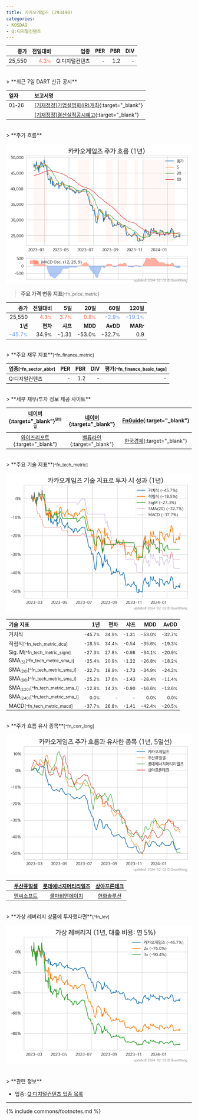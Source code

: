 ```yaml
---
title: 카카오게임즈 (293490)
categories:
- KOSDAQ
- Q:디지털컨텐츠
---
```

| **종가** | **전일대비** | **업종** | **PER** | **PBR** | **DIV** |
| -------: | -----------: | -------: | ------: | ------: | ------: |
| 25,550 | <span style="color: tomato">4.3<small>%</small></span> | Q:디지털컨텐츠 | - | 1.2 | - |

<!-- more -->

<br>
> **최근 7일 DART 신규 공시**<a id="dart"></a>

| **일자** |      | **보고서명** |
| :------- | :--- | :----------- |
| 01&#x2011;26 | | [[기재정정]기업설명회(IR)개최](https://dart.fss.or.kr/dsaf001/main.do?rcpNo=20240126900743){:target="_blank"} |
|  | | [[기재정정]결산실적공시예고](https://dart.fss.or.kr/dsaf001/main.do?rcpNo=20240126900732){:target="_blank"} |

<br>
> **주가 흐름**<a id="price"></a>

![293490](/stock/images/293490.png)

> **주요 가격 변동 지표**<small>[^fn_price_metric]</small>

| **종가** | **전일대비** | **5일** | **20일** | **60일** | **120일** |
| -------: | -----------: | ------: | -------: | -------: | --------: |
| 25,550 | <span style="color: tomato">4.3<small>%</small></span> | <span style="color: tomato">3.7<small>%</small></span> | <span style="color: tomato">0.8<small>%</small></span> | <span style="color: cornflowerblue">-2.9<small>%</small></span> | <span style="color: cornflowerblue">-19.1<small>%</small></span> |
| **1년** | **편차** | **샤프** | **MDD** | **AvDD** | **MARr** |
| <span style="color: cornflowerblue">-45.7<small>%</small></span> | 34.9<small>%</small> | -1.31 | -53.0<small>%</small> | -32.7<small>%</small> | 0.9 |

<br>
> **주요 재무 지표**<small>[^fn_finance_metric]</small>

| **업종**<small>[^fn_sector_abbr]</small> | **PER** | **PBR** | **DIV** | **평가**<small>[^fn_finance_basic_tags]</small> |
| :--------------------------------------- | ------: | ------: | ------: | ----------------------------------------------: |
| Q:디지털컨텐츠 | - | 1.2 | - | - |

<br>
> **세부 재무/투자 정보 제공 사이트**

| [네이버](https://m.stock.naver.com/domestic/stock/293490/finance/summary){:target="_blank"}<sup><small>모바일</small></sup> | [네이버](https://finance.naver.com/item/coinfo.naver?code=293490){:target="_blank"} | [FnGuide](https://comp.fnguide.com/SVO2/ASP/SVD_Invest.asp?gicode=A293490&MenuYn=Y){:target="_blank"} |
| :---: | :---: | :---: |
| [와이즈리포트](https://comp.wisereport.co.kr/company/c1040001.aspx?cmp_cd=293490){:target="_blank"} | [밸류라인](https://www.valueline.co.kr/finance/summary/293490){:target="_blank"} | [한국경제](https://markets.hankyung.com/stock/293490/financial-summary){:target="_blank"} |

<br>
> **주요 기술 지표**<small>[^fn_tech_metric]</small>


![293490](/stock/images/293490_tech.png)

| **기술 지표** | **1년** | **편차** | **샤프** | **MDD** | **AvDD** |
| :------------ | ------: | -----------: | -------: | ------: | -------: |
| 거치식 | <small>-45.7<small>%</small></small> | <small>34.9<small>%</small></small> | <small>-1.31</small> | <small>-53.0<small>%</small></small> | <small>-32.7<small>%</small></small> |
| 적립식<small>[^fn_tech_metric_dca]</small> | <small>-18.5<small>%</small></small> | <small>34.4<small>%</small></small> | <small>-0.54</small> | <small>-35.6<small>%</small></small> | <small>-19.3<small>%</small></small> |
| Sig. M<small>[^fn_tech_metric_sigm]</small> | <small>-27.3<small>%</small></small> | <small>27.8<small>%</small></small> | <small>-0.98</small> | <small>-34.1<small>%</small></small> | <small>-20.9<small>%</small></small> |
| SMA<small><sub>(5)</sub></small><small>[^fn_tech_metric_sma_i]</small> | <small>-25.4<small>%</small></small> | <small>20.9<small>%</small></small> | <small>-1.22</small> | <small>-26.8<small>%</small></small> | <small>-18.2<small>%</small></small> |
| SMA<small><sub>(20)</sub></small><small>[^fn_tech_metric_sma_i]</small> | <small>-32.7<small>%</small></small> | <small>18.9<small>%</small></small> | <small>-1.73</small> | <small>-34.9<small>%</small></small> | <small>-24.2<small>%</small></small> |
| SMA<small><sub>(60)</sub></small><small>[^fn_tech_metric_sma_i]</small> | <small>-25.2<small>%</small></small> | <small>17.6<small>%</small></small> | <small>-1.43</small> | <small>-28.4<small>%</small></small> | <small>-11.4<small>%</small></small> |
| SMA<small><sub>(120)</sub></small><small>[^fn_tech_metric_sma_i]</small> | <small>-12.8<small>%</small></small> | <small>14.2<small>%</small></small> | <small>-0.90</small> | <small>-16.6<small>%</small></small> | <small>-13.6<small>%</small></small> |
| SMA<small><sub>(240)</sub></small><small>[^fn_tech_metric_sma_i]</small> | <small>0.0<small>%</small></small> | <small>-</small> | <small>-</small> | <small>0.0<small>%</small></small> | <small>0.0<small>%</small></small> |
| MACD<small>[^fn_tech_metric_macd]</small> | <small>-37.7<small>%</small></small> | <small>26.8<small>%</small></small> | <small>-1.41</small> | <small>-42.4<small>%</small></small> | <small>-20.5<small>%</small></small> |

<br>
> **주가 흐름 유사 종목**<a id="corr"></a><small>[^fn_corr_long]</small>

![293490](/stock/images/293490_corr.png)

|       | [두산퓨얼셀](/336260/) | [롯데에너지머티리얼즈](/020150/) | [상아프론테크](/089980/) |
| :---: | :------------------------------------: | :------------------------------------: | :------------------------------------: |
|       | [엔씨소프트](/036570/) | [콜마비앤에이치](/200130/) | [한화솔루션](/009830/) |

<br>
> **가상 레버리지 상품에 투자했다면**<a id="2x"></a><small>[^fn_lev]</small>

![293490](/stock/images/293490_2x.png)

<br>
> **관련 정보**

- 업종: [Q:디지털컨텐츠 업종 목록](/stats/sector/kosdaq_업종_디지털컨텐츠_종목/)

---
{% include commons/footnotes.md %}